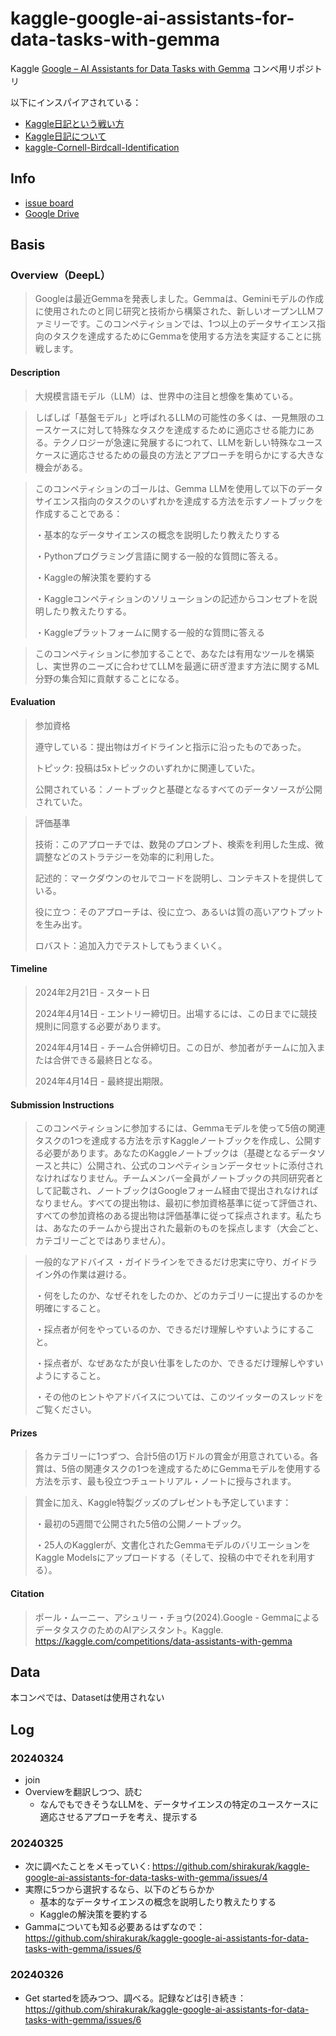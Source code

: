 # kaggle-google-ai-assistants-for-data-tasks-with-gemma

Kaggle [Google – AI Assistants for Data Tasks with Gemma](https://www.kaggle.com/competitions/data-assistants-with-gemma) コンペ用リポジトリ

以下にインスパイアされている：

- [Kaggle日記という戦い方](https://zenn.dev/fkubota/articles/3d8afb0e919b555ef068)
- [Kaggle日記について](https://speakerdeck.com/fkubota/kaggleri-ji-nituite)
- [kaggle-Cornell-Birdcall-Identification](https://github.com/fkubota/kaggle-Cornell-Birdcall-Identification)

## Info

- [issue board](https://github.com/users/shirakurak/projects/8/views/1)
- [Google Drive](https://drive.google.com/drive/u/0/folders/1kZqQVxOEP6psLPWO4lPMSIS5cCQv5Nvs)

## Basis

### Overview（DeepL）

> Googleは最近Gemmaを発表しました。Gemmaは、Geminiモデルの作成に使用されたのと同じ研究と技術から構築された、新しいオープンLLMファミリーです。このコンペティションでは、1つ以上のデータサイエンス指向のタスクを達成するためにGemmaを使用する方法を実証することに挑戦します。

#### Description

> 大規模言語モデル（LLM）は、世界中の注目と想像を集めている。

> しばしば「基盤モデル」と呼ばれるLLMの可能性の多くは、一見無限のユースケースに対して特殊なタスクを達成するために適応させる能力にある。テクノロジーが急速に発展するにつれて、LLMを新しい特殊なユースケースに適応させるための最良の方法とアプローチを明らかにする大きな機会がある。

> このコンペティションのゴールは、Gemma LLMを使用して以下のデータサイエンス指向のタスクのいずれかを達成する方法を示すノートブックを作成することである：
>
> ・基本的なデータサイエンスの概念を説明したり教えたりする
>
> ・Pythonプログラミング言語に関する一般的な質問に答える。
>
> ・Kaggleの解決策を要約する
>
> ・Kaggleコンペティションのソリューションの記述からコンセプトを説明したり教えたりする。
>
> ・Kaggleプラットフォームに関する一般的な質問に答える

> このコンペティションに参加することで、あなたは有用なツールを構築し、実世界のニーズに合わせてLLMを最適に研ぎ澄ます方法に関するML分野の集合知に貢献することになる。

#### Evaluation

> 参加資格
>
> 遵守している：提出物はガイドラインと指示に沿ったものであった。
> 
> トピック: 投稿は5xトピックのいずれかに関連していた。
> 
> 公開されている：ノートブックと基礎となるすべてのデータソースが公開されていた。

> 評価基準
>
> 技術：このアプローチでは、数発のプロンプト、検索を利用した生成、微調整などのストラテジーを効率的に利用した。
>
> 記述的：マークダウンのセルでコードを説明し、コンテキストを提供している。
>
> 役に立つ：そのアプローチは、役に立つ、あるいは質の高いアウトプットを生み出す。
>
> ロバスト：追加入力でテストしてもうまくいく。

#### Timeline

> 2024年2月21日 - スタート日
> 
> 2024年4月14日 - エントリー締切日。出場するには、この日までに競技規則に同意する必要があります。
> 
> 2024年4月14日 - チーム合併締切日。この日が、参加者がチームに加入または合併できる最終日となる。
> 
> 2024年4月14日 - 最終提出期限。

#### Submission Instructions

> このコンペティションに参加するには、Gemmaモデルを使って5倍の関連タスクの1つを達成する方法を示すKaggleノートブックを作成し、公開する必要があります。あなたのKaggleノートブックは（基礎となるデータソースと共に）公開され、公式のコンペティションデータセットに添付されなければなりません。チームメンバー全員がノートブックの共同研究者として記載され、ノートブックはGoogleフォーム経由で提出されなければなりません。すべての提出物は、最初に参加資格基準に従って評価され、すべての参加資格のある提出物は評価基準に従って採点されます。私たちは、あなたのチームから提出された最新のものを採点します（大会ごと、カテゴリーごとではありません）。

> 一般的なアドバイス
> ・ガイドラインをできるだけ忠実に守り、ガイドライン外の作業は避ける。
> 
> ・何をしたのか、なぜそれをしたのか、どのカテゴリーに提出するのかを明確にすること。
> 
> ・採点者が何をやっているのか、できるだけ理解しやすいようにすること。
> 
> ・採点者が、なぜあなたが良い仕事をしたのか、できるだけ理解しやすいようにすること。
> 
> ・その他のヒントやアドバイスについては、このツイッターのスレッドをご覧ください。

#### Prizes

> 各カテゴリーに1つずつ、合計5倍の1万ドルの賞金が用意されている。各賞は、5倍の関連タスクの1つを達成するためにGemmaモデルを使用する方法を示す、最も役立つチュートリアル・ノートに授与されます。

> 賞金に加え、Kaggle特製グッズのプレゼントも予定しています：
>
> ・最初の5週間で公開された5倍の公開ノートブック。
>
> ・25人のKagglerが、文書化されたGemmaモデルのバリエーションをKaggle Modelsにアップロードする（そして、投稿の中でそれを利用する）。

#### Citation

> ポール・ムーニー、アシュリー・チョウ(2024).Google - GemmaによるデータタスクのためのAIアシスタント。Kaggle. https://kaggle.com/competitions/data-assistants-with-gemma

## Data

本コンペでは、Datasetは使用されない

## Log

### 20240324

- join
- Overviewを翻訳しつつ、読む
  - なんでもできそうなLLMを、データサイエンスの特定のユースケースに適応させるアプローチを考え、提示する

### 20240325

- 次に調べたことをメモっていく: https://github.com/shirakurak/kaggle-google-ai-assistants-for-data-tasks-with-gemma/issues/4
- 実際に5つから選択するなら、以下のどちらかか
  - 基本的なデータサイエンスの概念を説明したり教えたりする
  - Kaggleの解決策を要約する
- Gammaについても知る必要あるはずなので： https://github.com/shirakurak/kaggle-google-ai-assistants-for-data-tasks-with-gemma/issues/6

### 20240326

- Get startedを読みつつ、調べる。記録などは引き続き： https://github.com/shirakurak/kaggle-google-ai-assistants-for-data-tasks-with-gemma/issues/6
